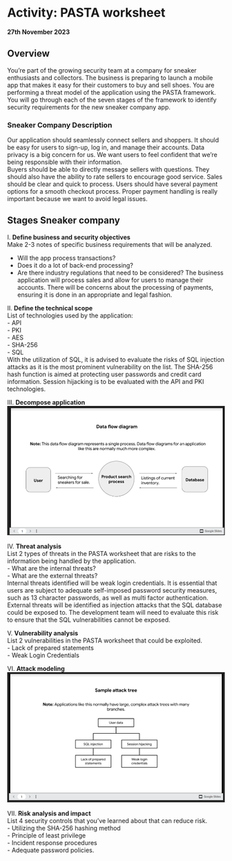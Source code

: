 # Activity: PASTA worksheet
**27th November 2023**

## Overview
You’re part of the growing security team at a company for sneaker enthusiasts and collectors. The business is preparing to launch a mobile app that makes it easy for their customers to buy and sell shoes. 
You are performing a threat model of the application using the PASTA framework. You will go through each of the seven stages of the framework to identify security requirements for the new sneaker company app.

### Sneaker Company Description
Our application should seamlessly connect sellers and shoppers. It should be easy for users to sign-up, log in, and manage their accounts. Data privacy is a big concern for us. We want users to feel confident that we’re being responsible with their information.<br>
Buyers should be able to directly message sellers with questions. They should also have the ability to rate sellers to encourage good service. Sales should be clear and quick to process. Users should have several payment options for a smooth checkout process. Proper payment handling is really important because we want to avoid legal issues.

## Stages	Sneaker company
I. **Define business and security objectives**<br>
   Make 2-3 notes of specific business requirements that will be analyzed.
   - Will the app process transactions?
   - Does it do a lot of back-end processing?
   - Are there industry regulations that need to be considered?
   The business application will process sales and allow for users to manage their accounts. There will be concerns about the processing of payments, ensuring it is done in an appropriate and legal fashion.

II. **Define the technical scope**<br>
    List of technologies used by the application:<br>
    - API<br>
    - PKI<br>
    - AES<br>
    - SHA-256<br>
    - SQL<br>
    With the utilization of SQL, it is advised to evaluate the risks of SQL injection attacks as it is the most prominent vulnerability on the list. The SHA-256 hash function is aimed at protecting user passwords and credit card information. Session hijacking is to be evaluated with the API and PKI technologies.

III. **Decompose application**
    ![Pasta-4.png](https://github.com/jagilmorProf/Activity-PASTA-Worksheet/blob/main/Pasta-4.png)

IV. **Threat analysis**<br>
    List 2 types of threats in the PASTA worksheet that are risks to the information being handled by the application.<br>
    - What are the internal threats?<br>
    - What are the external threats?<br>
    Internal threats identified will be weak login credentials. It is essential that users are subject to adequate self-imposed password security measures, such as 13 character passwords, as well as multi factor authentication.<br>
    External threats will be identified as injection attacks that the SQL database could be exposed to. The development team will need to evaluate this risk to ensure that the SQL vulnerabilities cannot be exposed.<br>

V. **Vulnerability analysis**<br>
    List 2 vulnerabilities in the PASTA worksheet that could be exploited.<br>
    - Lack of prepared statements<br>
    - Weak Login Credentials<br>

VI. **Attack modeling**
    ![Pasta-5.png](https://github.com/jagilmorProf/Activity-PASTA-Worksheet/blob/main/Pasta-5.png)

VII. **Risk analysis and impact**<br>
    List 4 security controls that you’ve learned about that can reduce risk.<br>
    - Utilizing the SHA-256 hashing method<br>
    - Principle of least privilege<br>
    - Incident response procedures<br>
    - Adequate password policies.<br>
